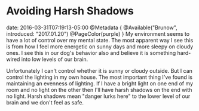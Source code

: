 # Avoiding Harsh Shadows
date: 2016-03-31T07:19:13-05:00
@Metadata {
  @Available("Brunow", introduced: "2017.01.20")
  @PageColor(purple)
}
My environment seems to have a lot of control over my mental state. The most apparent way I see this is from how I feel more energetic on sunny days and more sleepy on cloudy ones. I see this in our dog's behavior also and believe it is something hard-wired into low levels of our brain.

Unfortunately I can't control whether it is sunny or cloudy outside. But I can control the lighting in my own house. The most important thing I've found is maintaining an evenness of lighting. If I have a bright light on one end of my room and no light on the other then I'll have harsh shadows on the end with no light. Harsh shadows mean "danger lurks here" to the lower level of our brain and we don't feel as safe.
